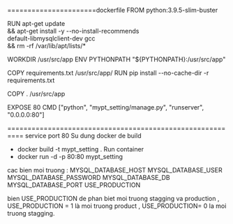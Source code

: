======================dockerfile
FROM python:3.9.5-slim-buster

RUN apt-get update \
    && apt-get install -y --no-install-recommends \
       default-libmysqlclient-dev gcc \
    && rm -rf /var/lib/apt/lists/*

WORKDIR /usr/src/app
ENV PYTHONPATH "${PYTHONPATH}:/usr/src/app"

COPY requirements.txt /usr/src/app/
RUN pip install --no-cache-dir -r requirements.txt


COPY . /usr/src/app

EXPOSE 80
CMD ["python", "mypt_setting/manage.py", "runserver", "0.0.0.0:80"]

==========================================================
service port 80
Su dung docker de build 
- docker build -t mypt_setting .
Run container
- docker run -d -p 80:80 mypt_setting


cac bien moi truong :
MYSQL_DATABASE_HOST
MYSQL_DATABASE_USER
MYSQL_DATABASE_PASSWORD
MYSQL_DATABASE_DB
MYSQL_DATABASE_PORT
USE_PRODUCTION

bien USE_PRODUCTION de phan biet moi truong stagging va production , USE_PRODUCTION = 1 là moi truong product , USE_PRODUCTION= 0 la moi truong stagging.